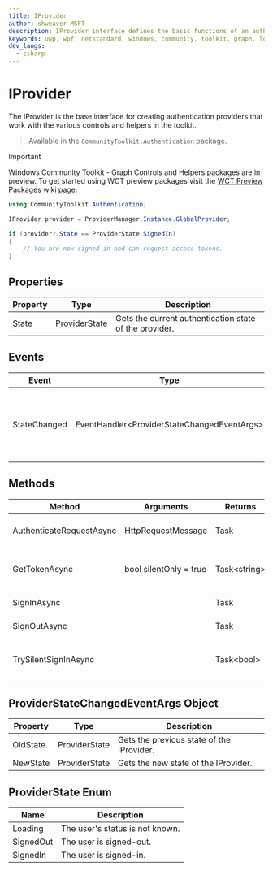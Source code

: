 ```yaml
---
title: IProvider
author: shweaver-MSFT
description: IProvider interface defines the basic functions of an authentication provider in the Graph toolkit.
keywords: uwp, wpf, netstandard, windows, community, toolkit, graph, login, authentication, provider, providers, identity
dev_langs:
  - csharp
---
```


# IProvider

The IProvider is the base interface for creating authentication providers that work with the various controls and helpers in the toolkit.

> Available in the `CommunityToolkit.Authentication` package.

> [!IMPORTANT]
> Windows Community Toolkit - Graph Controls and Helpers packages are in preview. To get started using WCT preview packages visit the [WCT Preview Packages wiki page](https://aka.ms/wct/wiki/previewpackages).

```csharp
using CommunityToolkit.Authentication;

IProvider provider = ProviderManager.Instance.GlobalProvider;

if (provider?.State == ProviderState.SignedIn)
{
    // You are now signed in and can request access tokens.
}
```

## Properties

| Property | Type | Description |
| -- | -- | -- |
| State | ProviderState | Gets the current authentication state of the provider. |

## Events

| Event | Type | Description |
| -- | -- | -- |
| StateChanged | EventHandler&lt;ProviderStateChangedEventArgs&gt; | An event that is called whenever the login state changes.

## Methods

| Method | Arguments | Returns | Description |
| -- | -- | -- | -- |
| AuthenticateRequestAsync | HttpRequestMessage | Task | Authenticate an outgoing request. |
| GetTokenAsync | bool silentOnly = true | Task&lt;string&gt; | Retrieve a token for the authenticated user. |
| SignInAsync | | Task | Sign in a user. |
| SignOutAsync | | Task | Sign out the current user. |
| TrySilentSignInAsync | | Task&lt;bool&gt; | Try signing in silently, without prompts. |

## ProviderStateChangedEventArgs Object

| Property | Type | Description |
| -- | -- | -- |
| OldState | ProviderState | Gets the previous state of the IProvider.
| NewState | ProviderState | Gets the new state of the IProvider.

## ProviderState Enum

| Name | Description |
| -- | -- |
| Loading | The user's status is not known. |
| SignedOut | The user is signed-out. |
| SignedIn | The user is signed-in. |
